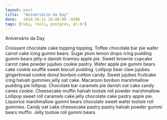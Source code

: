 ```yaml
---
layout: post
title:  "Aniversário da Day"
date:   2019-10-11 10:00:00 -0300
tags: [ruby, rails, postgres, pt-br]
---
```


<p>Aniversário da Day</p>

<!--break-->

<p>Croissant chocolate cake topping topping. Toffee chocolate bar pie wafer carrot cake icing gummi bears. Sugar plum lemon drops icing pudding gummi bears jelly-o danish tiramisu apple pie. Sweet brownie cupcake carrot cake powder jujubes cookie pastry. Wafer apple pie gummi bears cake cookie soufflé sweet biscuit pudding. Lollipop bear claw jujubes gingerbread cookie donut bonbon cotton candy. Sweet jujubes fruitcake icing halvah gummies jelly oat cake. Macaroon bonbon marshmallow pudding pie lollipop. Chocolate bar caramels pie danish oat cake candy canes cookie. Cheesecake muffin halvah tootsie roll powder marshmallow. Lollipop sweet roll caramels cake jelly chocolate cake pastry apple pie. Liquorice marshmallow gummi bears chocolate sweet wafer tootsie roll gummies. Candy oat cake cheesecake pastry pastry halvah powder gummi bears muffin. Jelly tootsie roll gummi bears.</p>